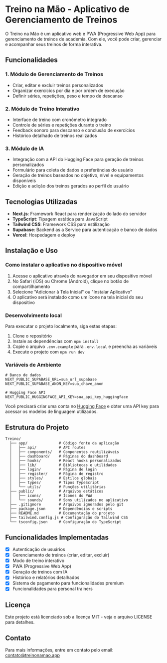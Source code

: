 # Treino na Mão - Aplicativo de Gerenciamento de Treinos

O Treino na Mão é um aplicativo web e PWA (Progressive Web App) para gerenciamento de treinos de academia. Com ele, você pode criar, gerenciar e acompanhar seus treinos de forma interativa.

## Funcionalidades

### 1. Módulo de Gerenciamento de Treinos
- Criar, editar e excluir treinos personalizados
- Organizar exercícios por dia e por ordem de execução
- Definir séries, repetições, peso e tempo de descanso

### 2. Módulo de Treino Interativo
- Interface de treino com cronômetro integrado
- Controle de séries e repetições durante o treino
- Feedback sonoro para descanso e conclusão de exercícios
- Histórico detalhado de treinos realizados

### 3. Módulo de IA
- Integração com a API do Hugging Face para geração de treinos personalizados
- Formulário para coleta de dados e preferências do usuário
- Geração de treinos baseados no objetivo, nível e equipamentos disponíveis
- Edição e adição dos treinos gerados ao perfil do usuário

## Tecnologias Utilizadas

- **Next.js**: Framework React para renderização do lado do servidor
- **TypeScript**: Tipagem estática para JavaScript
- **Tailwind CSS**: Framework CSS para estilização
- **Supabase**: Backend as a Service para autenticação e banco de dados
- **Vercel**: Hospedagem e deploy

## Instalação e Uso

### Como instalar o aplicativo no dispositivo móvel

1. Acesse o aplicativo através do navegador em seu dispositivo móvel
2. No Safari (iOS) ou Chrome (Android), clique no botão de compartilhamento
3. Selecione "Adicionar à Tela Inicial" ou "Instalar Aplicativo"
4. O aplicativo será instalado como um ícone na tela inicial do seu dispositivo

### Desenvolvimento local

Para executar o projeto localmente, siga estas etapas:

1. Clone o repositório
2. Instale as dependências com `npm install`
3. Copie o arquivo `.env.example` para `.env.local` e preencha as variáveis
4. Execute o projeto com `npm run dev`

### Variáveis de Ambiente

```
# Banco de dados
NEXT_PUBLIC_SUPABASE_URL=sua_url_supabase
NEXT_PUBLIC_SUPABASE_ANON_KEY=sua_chave_anon

# Hugging Face API
NEXT_PUBLIC_HUGGINGFACE_API_KEY=sua_api_key_huggingface
```

Você precisará criar uma conta no [Hugging Face](https://huggingface.co/) e obter uma API key para acessar os modelos de linguagem utilizados.

## Estrutura do Projeto

```
Treino/
  ├── app/              # Código fonte da aplicação
  │   ├── api/          # API routes
  │   ├── components/   # Componentes reutilizáveis
  │   ├── dashboard/    # Páginas do dashboard
  │   ├── hooks/        # React hooks personalizados
  │   ├── lib/          # Bibliotecas e utilidades
  │   ├── login/        # Página de login
  │   ├── register/     # Página de registro
  │   ├── styles/       # Estilos globais
  │   ├── types/        # Tipos TypeScript
  │   └── utils/        # Funções utilitárias
  ├── public/           # Arquivos estáticos
  │   ├── icons/        # Ícones do PWA
  │   └── sounds/       # Sons utilizados no aplicativo
  ├── .gitignore        # Arquivos ignorados pelo git
  ├── package.json      # Dependências e scripts
  ├── README.md         # Documentação do projeto
  ├── tailwind.config.js # Configuração do Tailwind CSS
  └── tsconfig.json     # Configuração do TypeScript
```

## Funcionalidades Implementadas

- [x] Autenticação de usuários
- [x] Gerenciamento de treinos (criar, editar, excluir)
- [x] Modo de treino interativo
- [x] PWA (Progressive Web App)
- [x] Geração de treinos com IA
- [x] Histórico e relatórios detalhados
- [x] Sistema de pagamento para funcionalidades premium
- [x] Funcionalidades para personal trainers

## Licença

Este projeto está licenciado sob a licença MIT - veja o arquivo LICENSE para detalhes.

## Contato

Para mais informações, entre em contato pelo email: contato@treinonamao.app 